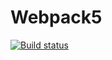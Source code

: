 # Webpack5
[![Build status](https://ci.appveyor.com/api/projects/status/ic5tmekjgx3gy3mw?svg=true)](https://ci.appveyor.com/project/Gortenzia/ahj-env-0-2)